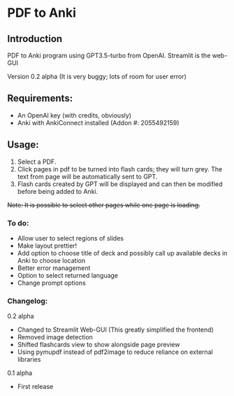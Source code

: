# PDF to Anki

## Introduction

PDF to Anki program using GPT3.5-turbo from OpenAI. Streamlit is the web-GUI

Version 0.2 alpha (It is very buggy; lots of room for user error)

## Requirements:

- An OpenAI key (with credits, obviously)
- Anki with AnkiConnect installed (Addon #: 2055492159)

## Usage:

1. Select a PDF.
2. Click pages in pdf to be turned into flash cards; they will turn grey. The text from page will be automatically sent to GPT.
3. Flash cards created by GPT will be displayed and can then be modified before being added to Anki.

~~Note: It is possible to select other pages while one page is loading.~~

### To do:

- Allow user to select regions of slides
- Make layout prettier!
- Add option to choose title of deck and possibly call up available decks in Anki to choose location
- Better error management
- Option to select returned language
- Change prompt options

### Changelog:

0.2 alpha
- Changed to Streamlit Web-GUI (This greatly simplified the frontend)
- Removed image detection
- Shifted flashcards view to show alongside page preview
- Using pymupdf instead of pdf2image to reduce reliance on external libraries

0.1 alpha
- First release